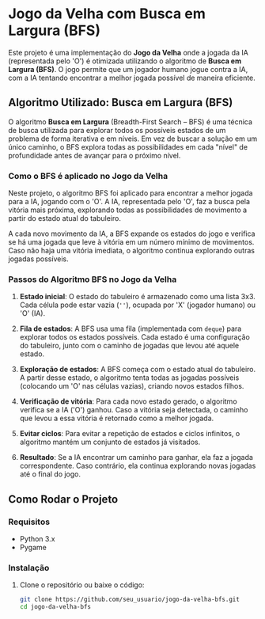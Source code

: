 # Jogo da Velha com Busca em Largura (BFS)

Este projeto é uma implementação do **Jogo da Velha** onde a jogada da IA (representada pelo 'O') é otimizada utilizando o algoritmo de **Busca em Largura (BFS)**. O jogo permite que um jogador humano jogue contra a IA, com a IA tentando encontrar a melhor jogada possível de maneira eficiente.

## Algoritmo Utilizado: Busca em Largura (BFS)

O algoritmo **Busca em Largura** (Breadth-First Search – BFS) é uma técnica de busca utilizada para explorar todos os possíveis estados de um problema de forma iterativa e em níveis. Em vez de buscar a solução em um único caminho, o BFS explora todas as possibilidades em cada "nível" de profundidade antes de avançar para o próximo nível.

### Como o BFS é aplicado no Jogo da Velha

Neste projeto, o algoritmo BFS foi aplicado para encontrar a melhor jogada para a IA, jogando com o 'O'. A IA, representada pelo 'O', faz a busca pela vitória mais próxima, explorando todas as possibilidades de movimento a partir do estado atual do tabuleiro. 

A cada novo movimento da IA, a BFS expande os estados do jogo e verifica se há uma jogada que leve à vitória em um número mínimo de movimentos. Caso não haja uma vitória imediata, o algoritmo continua explorando outras jogadas possíveis.

### Passos do Algoritmo BFS no Jogo da Velha

1. **Estado inicial**: O estado do tabuleiro é armazenado como uma lista 3x3. Cada célula pode estar vazia (`''`), ocupada por 'X' (jogador humano) ou 'O' (IA).

2. **Fila de estados**: A BFS usa uma fila (implementada com `deque`) para explorar todos os estados possíveis. Cada estado é uma configuração do tabuleiro, junto com o caminho de jogadas que levou até aquele estado.

3. **Exploração de estados**: A BFS começa com o estado atual do tabuleiro. A partir desse estado, o algoritmo tenta todas as jogadas possíveis (colocando um 'O' nas células vazias), criando novos estados filhos.

4. **Verificação de vitória**: Para cada novo estado gerado, o algoritmo verifica se a IA ('O') ganhou. Caso a vitória seja detectada, o caminho que levou a essa vitória é retornado como a melhor jogada.

5. **Evitar ciclos**: Para evitar a repetição de estados e ciclos infinitos, o algoritmo mantém um conjunto de estados já visitados.

6. **Resultado**: Se a IA encontrar um caminho para ganhar, ela faz a jogada correspondente. Caso contrário, ela continua explorando novas jogadas até o final do jogo.

## Como Rodar o Projeto

### Requisitos

- Python 3.x
- Pygame

### Instalação

1. Clone o repositório ou baixe o código:
   ```bash
   git clone https://github.com/seu_usuario/jogo-da-velha-bfs.git
   cd jogo-da-velha-bfs
